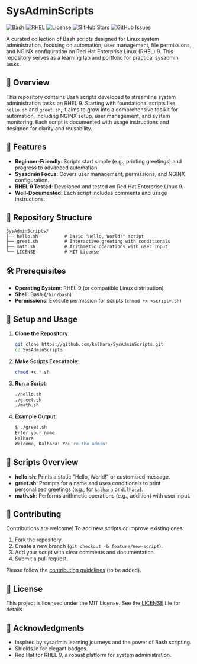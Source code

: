 # SysAdminScripts

[![Bash](https://img.shields.io/badge/Bash-4EAA25?style=for-the-badge&logo=gnu-bash&logoColor=white)](https://www.gnu.org/software/bash/)
[![RHEL](https://img.shields.io/badge/Red_Hat-EE0000?style=for-the-badge&logo=red-hat&logoColor=white)](https://www.redhat.com/)
[![License](https://img.shields.io/badge/License-MIT-blue?style=for-the-badge)](LICENSE)
[![GitHub Stars](https://img.shields.io/github/stars/kalhara/SysAdminScripts?style=for-the-badge)](https://github.com/kalhara/SysAdminScripts/stargazers)
[![GitHub Issues](https://img.shields.io/github/issues/kalhara/SysAdminScripts?style=for-the-badge)](https://github.com/kalhara/SysAdminScripts/issues)

A curated collection of Bash scripts designed for Linux system administration, focusing on automation, user management, file permissions, and NGINX configuration on Red Hat Enterprise Linux (RHEL) 9. This repository serves as a learning lab and portfolio for practical sysadmin tasks.

## 📖 Overview

This repository contains Bash scripts developed to streamline system administration tasks on RHEL 9. Starting with foundational scripts like `hello.sh` and `greet.sh`, it aims to grow into a comprehensive toolkit for automation, including NGINX setup, user management, and system monitoring. Each script is documented with usage instructions and designed for clarity and reusability.

## 🚀 Features

- **Beginner-Friendly**: Scripts start simple (e.g., printing greetings) and progress to advanced automation.
- **Sysadmin Focus**: Covers user management, permissions, and NGINX configuration.
- **RHEL 9 Tested**: Developed and tested on Red Hat Enterprise Linux 9.
- **Well-Documented**: Each script includes comments and usage instructions.

## 📂 Repository Structure

```
SysAdminScripts/
├── hello.sh          # Basic "Hello, World!" script
├── greet.sh          # Interactive greeting with conditionals
├── math.sh           # Arithmetic operations with user input
└── LICENSE           # MIT License
```

## 🛠️ Prerequisites

- **Operating System**: RHEL 9 (or compatible Linux distribution)
- **Shell**: Bash (`/bin/bash`)
- **Permissions**: Execute permission for scripts (`chmod +x <script>.sh`)

## 🔧 Setup and Usage

1. **Clone the Repository**:
   ```bash
   git clone https://github.com/kalhara/SysAdminScripts.git
   cd SysAdminScripts
   ```

2. **Make Scripts Executable**:
   ```bash
   chmod +x *.sh
   ```

3. **Run a Script**:
   ```bash
   ./hello.sh
   ./greet.sh
   ./math.sh
   ```

4. **Example Output**:
   ```bash
   $ ./greet.sh
   Enter your name:
   kalhara
   Welcome, Kalhara! You're the admin!
   ```

## 📝 Scripts Overview

- **hello.sh**: Prints a static "Hello, World!" or customized message.
- **greet.sh**: Prompts for a name and uses conditionals to print personalized greetings (e.g., for `kalhara` or `dilhara`).
- **math.sh**: Performs arithmetic operations (e.g., addition) with user input.

## 🌟 Contributing

Contributions are welcome! To add new scripts or improve existing ones:
1. Fork the repository.
2. Create a new branch (`git checkout -b feature/new-script`).
3. Add your script with clear comments and documentation.
4. Submit a pull request.

Please follow the [contributing guidelines](CONTRIBUTING.md) (to be added).

## 📜 License

This project is licensed under the MIT License. See the [LICENSE](LICENSE) file for details.

## 🙏 Acknowledgments

- Inspired by sysadmin learning journeys and the power of Bash scripting.
- Shields.io for elegant badges.
- Red Hat for RHEL 9, a robust platform for system administration.